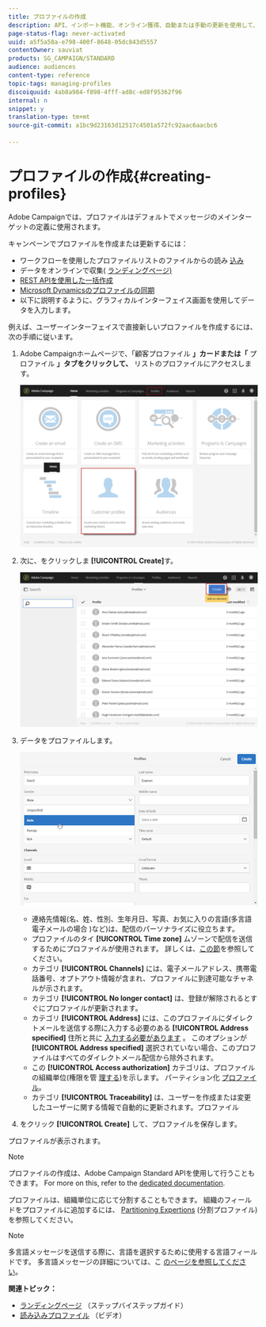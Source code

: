 ```yaml
---
title: プロファイルの作成
description: API、インポート機能、オンライン獲得、自動または手動の更新を使用して、プロファイルを作成し、連絡先のデータを収集する方法を説明します。
page-status-flag: never-activated
uuid: a5f5a58a-e798-400f-8648-05dc843d5557
contentOwner: sauviat
products: SG_CAMPAIGN/STANDARD
audience: audiences
content-type: reference
topic-tags: managing-profiles
discoiquuid: 4ab8a984-f898-4fff-ad8c-ed8f95362f96
internal: n
snippet: y
translation-type: tm+mt
source-git-commit: a1bc9d23163d12517c4501a572fc92aac6aacbc6

---
```



# プロファイルの作成{#creating-profiles}

Adobe Campaignでは、プロファイルはデフォルトでメッセージのメインターゲットの定義に使用されます。

キャンペーンでプロファイルを作成または更新するには：

* ワークフローを使用したプロファイルリストのファイルからの読み [込み](../../automating/using/importing-data.md#example--import-workflow-template)
* データをオンラインで収集( [ランディングページ)](../../channels/using/getting-started-with-landing-pages.md)
* [REST APIを使用した一括作成](../../api/using/about-campaign-standard-apis.md)
* [Microsoft Dynamicsのプロファイルの同期](../../integrating/using/working-with-campaign-standard-and-microsoft-dynamics-365.md)
* 以下に説明するように、グラフィカルインターフェイス画面を使用してデータを入力します。

例えば、ユーザーインターフェイスで直接新しいプロファイルを作成するには、次の手順に従います。

1. Adobe Campaignホームページで、「顧客プロファイル **」カードまたは「** プロファイル **」タブをクリックして、** リストのプロファイルにアクセスします。

   ![](assets/profile_creation_1.png)

1. 次に、をクリックしま **[!UICONTROL Create]**&#x200B;す。

   ![](assets/profile_creation.png)

1. データをプロファイルします。

   ![](assets/profile_creation1.png)

   * 連絡先情報(名、姓、性別、生年月日、写真、お気に入りの言語(多言語電子メールの場合 [](../../channels/using/creating-a-multilingual-email.md))など)は、配信のパーソナライズに役立ちます。
   * プロファイルのタイ **[!UICONTROL Time zone]** ムゾーンで配信を送信するためにプロファイルが使用されます。 詳しくは、[この節](../../sending/using/sending-messages-at-the-recipient-s-time-zone.md)を参照してください。
   * カテゴリ **[!UICONTROL Channels]** には、電子メールアドレス、携帯電話番号、オプトアウト情報が含まれ、プロファイルに到達可能なチャネルが示されます。
   * カテゴリ **[!UICONTROL No longer contact]** は、登録が解除されるとすぐにプロファイルが更新されます。
   * カテゴリ **[!UICONTROL Address]** には、このプロファイルにダイレクトメールを送信する際に入力する必要のある **[!UICONTROL Address specified]** 住所と共に [入力する必要があります](../../channels/using/about-direct-mail.md) 。 このオプションが **[!UICONTROL Address specified]** 選択されていない場合、このプロファイルはすべてのダイレクトメール配信から除外されます。
   * この **[!UICONTROL Access authorization]** カテゴリは、プロファイルの組織単位(権限を管 [理する](../../administration/using/about-access-management.md))を示します。 パーティション化 [プロファイル](../../administration/using/organizational-units.md#partitioning-profiles)。
   * カテゴリ **[!UICONTROL Traceability]** は、ユーザーを作成または変更したユーザーに関する情報で自動的に更新されます。プロファイル

1. をクリック **[!UICONTROL Create]** して、プロファイルを保存します。

プロファイルが表示されます。

>[!NOTE]
>
>プロファイルの作成は、Adobe Campaign Standard APIを使用して行うこともできます。 For more on this, refer to the [dedicated documentation](../../api/using/creating-profiles.md).

プロファイルは、組織単位に応じて分割することもできます。 組織のフィールドをプロファイルに追加するには、 [Partitioning Expertions](../../administration/using/organizational-units.md#partitioning-profiles) (分割プロファイル)を参照してください。

>[!NOTE]
>
>多言語メッセージを送信する際に、言語を選択するために使用する言語フィールドです。 多言語メッセージの詳細については、こ [のページを参照してください](../../channels/using/creating-a-multilingual-email.md)。

**関連トピック：**

* [ランディングページ](../../channels/using/getting-started-with-landing-pages.md) （ステップバイステップガイド）
* [読み込みプロファイル](https://video.tv.adobe.com/v/24993?captions=jpn) （ビデオ）
